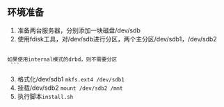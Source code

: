 ## 环境准备
  1. 准备两台服务器，分别添加一块磁盘/dev/sdb
  2. 使用fdisk工具，对/dev/sdb进行分区，两个主分区/dev/sdb1，/dev/sdb2
     ``` fdisk /dev/sdb
	如果使用internal模式的drbd，则不需要分区
     ```  
  3. 格式化/dev/sdb1
     ```mkfs.ext4 /dev/sdb1```
  4. 挂载/dev/sdb2
     ```mount /dev/sdb2 /mnt```
  5. 执行脚本```install.sh```
